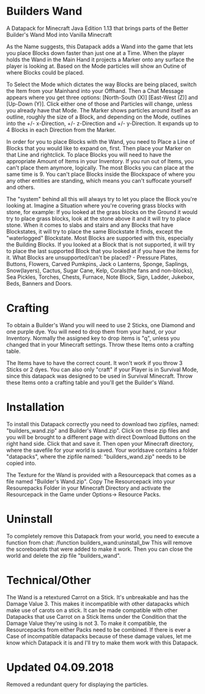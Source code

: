 # Builders Wand

A Datapack for Minecraft Java Edition 1.13 that brings parts of the Better Builder's Wand Mod into Vanilla Minecraft

As the Name suggests, this Datapack adds a Wand into the game that lets you place Blocks down faster than just one at a Time. When the player holds the Wand in the Main Hand it projects a Marker onto any surface the player is looking at. Based on the Mode particles will show an Outine of where Blocks could be placed.

To Select the Mode which dictates the way Blocks are being placed, switch the Item from your Mainhand into your Offhand. Then a Chat Message appears where you get three options: [North-South (X)]  [East-West (Z)] and [Up-Down (Y)]. Click either one of those and Particles will change, unless you already have that Mode. The Marker shows particles around itself as an outline, roughly the size of a Block, and depending on the Mode, outlines into the +/- x-Direction, +/- z-Direction and +/- y-Direction. It expands up to 4 Blocks in each Direction from the Marker.

In order for you to place Blocks with the Wand, you need to Place a Line of Blocks that you would like to expand on, first. Then place your Marker on that Line and rightclick. To place Blocks you will need to have the appropriate Amount of Items in your Inventory. If you run out of Items, you can't place them anymore, logically. The most Blocks you can place at the same time is 9. You can't place Blocks inside the Blockspace of where you any other entities are standing, which means you can't suffocate yourself and others.

The "system" behind all this will always try to let you place the Block you're looking at. Imagine a Situation where you're covering grass blocks with stone, for example: If you looked at the grass blocks on the Ground it would try to place grass blocks, look at the stone above it and it will try to place stone. When it comes to slabs and stairs and any Blocks that have Blockstates, it will try to place the same Blockstate it finds, except the "waterlogged" Blockstate.
Most Blocks are supported with this, especially the Building Blocks. If you looked at a Block that is not supported, it will try to place the last supported Block that you looked at if you have the items for it.
What Blocks are unsupported/can't be placed? - Pressure Plates, Buttons, Flowers, Carved Pumkpins, Jack o Lanterns, Sponge, Saplings, Snow(layers), Cactus, Sugar Cane, Kelp, Corals(the fans and non-blocks), Sea Pickles, Torches, Chests, Furnace, Note Block, Sign, Ladder, Jukebox, Beds, Banners and Doors. 


# Crafting

To obtain a Builder's Wand you will need to use 2 Sticks, one Diamond and one purple dye. You will need to drop them from your hand, or your Inventory. Normally the assigned key to drop items is "q", unless you changed that in your Minecraft settings. Throw these Items onto a crafting table.

The Items have to have the correct count. It won't work if you throw 3 Sticks or 2 dyes. You can also only "craft" if your Player is in Survival Mode, since this datapack was designed to be used in Survival Minecraft. Throw these Items onto a crafting table and you'll get the Builder's Wand.


# Installation

To install this Datapack correctly you need to download two zipfiles, named: "builders_wand.zip" and Builder's Wand.zip". Click on these zip files and you will be brought to a different page with direct Download Buttons on the right hand side. Click that and save it. Then open your Minecraft directory, where the savefile for your world is saved. Your worldsave contains a folder "datapacks", where the zipfile named: "builders_wand.zip" needs to be copied into.

The Texture for the Wand is provided with a Resourcepack that comes as a file named "Builder's Wand.zip". Copy The Resourcepack into your Resourepacks Folder in your Minecraft Directory and activate the Resourcepack in the Game under Options-> Resource Packs.

# Uninstall

To completely remove this Datapack from your world, you need to execute a function from chat: /function builders_wand:uninstall_bw
This will remove the scoreboards that were added to make it work. Then you can close the world and delete the zip file "builders_wand".

# Technical/Other

The Wand is a retextured Carrot on a Stick. It's unbreakable and has the Damage Value 3. This makes it incompatible with other datapacks which make use of carots on a stick. It can be made compatible with other Datapacks that use Carrot on a Stick Items under the Condition that the Damage Value they're using is not 3. To make it compatible, the Resourcepacks from either Packs need to be combined. If there is ever a Case of incompatible datapacks because of these damage values, let me know which Datapack it is and I'll try to make them work with this Datapack.

# Updated 04.09.2018

Removed a redundant query for displaying the particles.
